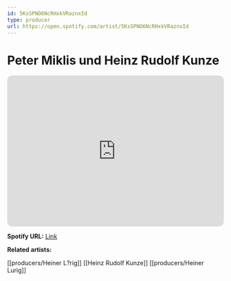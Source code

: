 ```yaml
---
id: 5KsSPNO6NcRHxkVRaznxId
type: producer
url: https://open.spotify.com/artist/5KsSPNO6NcRHxkVRaznxId
---
```

# Peter Miklis und Heinz Rudolf Kunze

<iframe style="border-radius:12px" src="https://open.spotify.com/embed/artist/5KsSPNO6NcRHxkVRaznxId" width="100%" height="352" frameBorder="0" allowfullscreen="" allow="autoplay; clipboard-write; encrypted-media; fullscreen; picture-in-picture" loading="lazy"></iframe>

**Spotify URL:** [Link](https://open.spotify.com/artist/5KsSPNO6NcRHxkVRaznxId)

**Related artists:**

[[producers/Heiner L?rig]]
[[Heinz Rudolf Kunze]]
[[producers/Heiner Lurig]]
